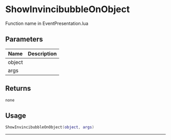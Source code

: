 # ShowInvincibubbleOnObject

Function name in EventPresentation.lua

## Parameters

| Name   | Description |
| ------ | ----------- |
| object |             |
| args   |             |

## Returns

`none`

## Usage

```lua
ShowInvincibubbleOnObject(object, args)
```

---
